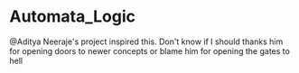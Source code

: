 # Automata_Logic
@Aditya Neeraje's project inspired this. Don't know if I should thanks him for opening doors to newer concepts or blame him for opening the gates to hell
